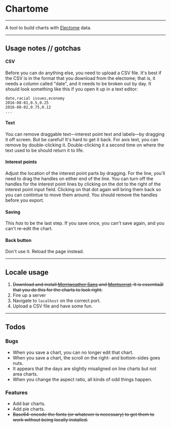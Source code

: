 # Chartome

----

A tool to build charts with [Electome](http://www.electome.org) data.

----

## Usage notes // gotchas

#### CSV
Before you can do anything else, you need to upload a CSV file. It's best if the CSV is in the format that you download from the electome; that is, it needs a column called "date", and it needs to be broken out by day. It should look something like this if you open it up in a text editor:
```
date,racial issues,economy
2016-08-01,0.5,0.25
2016-08-02,0.75,0.12
...
```
#### Text
You can remove draggable text—interest point text and labels—by dragging it off screen. But be careful! It's hard to get it back. For axis text, you can remove by double-clicking it. Double-clicking it a second time on where the text used to be should return it to life.

#### Interest points
Adjust the location of the interest point parts by dragging. For the line, you'll need to drag the handles on either end of the line. You can turn off the handles for the interest point lines by clicking on the dot to the right of the interest point input field. Clicking on that dot again will bring them back so you can contintue to move them around. You should remove the handles before you export.

#### Saving
This _has_ to be the last step. If you save once, you can't save again, and you can't re-edit the chart.

#### Back button
Don't use it. Reload the page instead.

----

## Locale usage
1. ~~Download and install [Merriweather Sans](https://www.fontsquirrel.com/fonts/merriweather-sans) and [Montserrat](https://www.fontsquirrel.com/fonts/montserrat). It is essentiaål that you do this for the charts to look right.~~
2. Fire up a server
3. Navigate to `localhost` on the correct port.
4. Upload a CSV file and have some fun.

----

## Todos
### Bugs
- When you save a chart, you can no longer edit that chart.
- When you save a chart, the scroll on the right- and bottom-sides goes nuts.
- It appears that the days are slightly misaligned on line charts but not area charts.
- When you change the aspect ratio, all kinds of odd things happen.

### Features
- Add bar charts.
- Add pie charts.
- ~~Base64-encode the fonts (or whatever is necessary) to get them to work without being locally installed.~~
